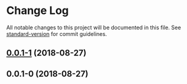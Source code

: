 # Change Log

All notable changes to this project will be documented in this file. See [standard-version](https://github.com/conventional-changelog/standard-version) for commit guidelines.

<a name="0.0.1-1"></a>
## [0.0.1-1](https://github.com/LHoin/packing-react-ssr/compare/v0.0.1-0...v0.0.1-1) (2018-08-27)



<a name="0.0.1-0"></a>
## 0.0.1-0 (2018-08-27)
